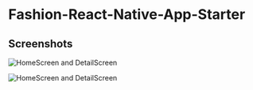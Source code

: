 # Fashion-React-Native-App-Starter

## Screenshots
![HomeScreen and DetailScreen](https://firebasestorage.googleapis.com/v0/b/dashboard-f3222.appspot.com/o/Fashion-React-Native-App-Starter1.PNG?alt=media&token=d7df9b88-9f7f-40b5-9977-c36710294697)

![HomeScreen and DetailScreen](https://firebasestorage.googleapis.com/v0/b/dashboard-f3222.appspot.com/o/Fashion-React-Native-App-Starter2.PNG?alt=media&token=7b8aef62-9f90-475c-9a20-26744b0a3886)
